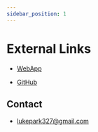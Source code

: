 ```yaml
---
sidebar_position: 1
---
```


# External Links

- [WebApp](http://keeperc20.web.app)
<!-- - [Docs](TODO) -->
- [GitHub](https://github.com/KeepERC20)

## Contact

- [lukepark327@gmail.com](mailto:lukepark327@gmail.com)
